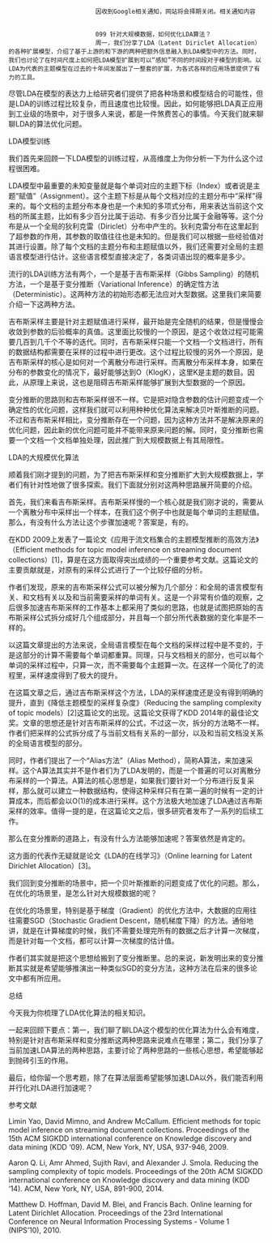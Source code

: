 
                            
                            因收到Google相关通知，网站将会择期关闭。相关通知内容
                            
                            
                            099 针对大规模数据，如何优化LDA算法？
                            周一，我们分享了LDA（Latent Diriclet Allocation）的各种扩展模型，介绍了基于上游的和下游的两种把额外信息融入到LDA模型中的方法。同时，我们也讨论了在时间尺度上如何把LDA模型扩展到可以“感知”不同的时间段对于模型的影响。以LDA为代表的主题模型在过去的十年间发展出了一整套的扩展，为各式各样的应用场景提供了有力的工具。

尽管LDA在模型的表达力上给研究者们提供了把各种场景和模型结合的可能性，但是LDA的训练过程比较复杂，而且速度也比较慢。因此，如何能够把LDA真正应用到工业级的场景中，对于很多人来说，都是一件煞费苦心的事情。今天我们就来聊聊LDA的算法优化问题。

LDA模型训练

我们首先来回顾一下LDA模型的训练过程，从高维度上为你分析一下为什么这个过程很困难。

LDA模型中最重要的未知变量就是每个单词对应的主题下标（Index）或者说是主题“赋值”（Assignment）。这个主题下标是从每个文档对应的主题分布中“采样”得来的。每个文档的主题分布本身也是一个未知的多项式分布，用来表达当前这个文档的所属主题，比如有多少百分比属于运动、有多少百分比属于金融等等。这个分布是从一个全局的狄利克雷（Diriclet）分布中产生的。狄利克雷分布在这里起到了超参数的作用，其参数的取值往往也是未知的。但是我们可以根据一些经验值对其进行设置。除了每个文档的主题分布和主题赋值以外，我们还需要对全局的主题语言模型进行估计。这些语言模型直接决定了，各类词语出现的概率是多少。

流行的LDA训练方法有两个，一个是基于吉布斯采样（Gibbs Sampling）的随机方法，一个是基于变分推断（Variational Inference）的确定性方法（Deterministic）。这两种方法的初始形态都无法应对大型数据。这里我们来简要介绍一下这两种方法。

吉布斯采样主要是针对主题赋值进行采样，最开始是完全随机的结果，但是慢慢会收敛到参数的后验概率的真值。这里面比较慢的一个原因，是这个收敛过程可能需要几百到几千个不等的迭代。同时，吉布斯采样只能一个文档一个文档进行，所有的数据结构都需要在采样的过程中进行更改。这个过程比较慢的另外一个原因，是吉布斯采样的核心是如何对一个离散分布进行采样。而离散分布采样本身，如果在分布的参数变化的情况下，最好能够达到O（KlogK），这里K是主题的数目。因此，从原理上来说，这也是阻碍吉布斯采样能够扩展到大型数据的一个原因。

变分推断的思路则和吉布斯采样很不一样。它是把对隐含参数的估计问题变成一个确定性的优化问题，这样我们就可以利用种种优化算法来解决贝叶斯推断的问题。不过和吉布斯采样相比，变分推断存在一个问题，因为这种方法并不是解决原来的优化问题，因此新的优化问题可能并不能带来原来问题的解。同时，变分推断也需要一个文档一个文档单独处理，因此推广到大规模数据上有其局限性。

LDA的大规模优化算法

顺着我们刚才提到的问题，为了把吉布斯采样和变分推断扩大到大规模数据上，学者们有针对性地做了很多探索。我们下面就分别对这两种思路展开简要的介绍。

首先，我们来看吉布斯采样。吉布斯采样慢的一个核心就是我们刚才说的，需要从一个离散分布中采样出一个样本，在我们这个例子中也就是每个单词的主题赋值。那么，有没有什么方法让这个步骤加速呢？答案是，有的。

在KDD 2009上发表了一篇论文《应用于流文档集合的主题模型推断的高效方法》（Efficient methods for topic model inference on streaming document collections）[1]，算是在这方面取得突出成绩的一个重要参考文献。这篇论文的主要贡献就是，对原有的采样公式进行了一个比较仔细的分析。

作者们发现，原来的吉布斯采样公式可以被分解为几个部分：和全局的语言模型有关、和文档有关以及和当前需要采样的单词有关。这是一个非常有价值的观察，之后很多加速吉布斯采样的工作基本上都采用了类似的思路，也就是试图把原始的吉布斯采样公式拆分成好几个组成部分，并且每一个部分所代表数据的变化率是不一样的。

以这篇文章提出的方法来说，全局语言模型在每个文档的采样过程中是不变的，于是这部分的计算不需要每个单词都重算。同理，只与文档相关的部分，也可以每个单词的采样过程中，只算一次，而不需要每个主题算一次。在这样一个简化了的流程里，采样速度得到了极大的提升。

在这篇文章之后，通过吉布斯采样这个方法，LDA的采样速度还是没有得到明确的提升，直到《降低主题模型的采样复杂度》（Reducing the sampling complexity of topic models）[2]这篇论文的出现。这篇论文获得了KDD 2014年的最佳论文奖。文章的思想还是针对吉布斯采样的公式，不过这一次，拆分的方法略不一样。作者们把采样的公式拆分成了与当前文档有关系的一部分，以及和当前文档没关系的全局语言模型的部分。

同时，作者们提出了一个“Alias方法”（Alias Method），简称A算法，来加速采样。这个A算法其实并不是作者们为了LDA发明的，而是一个普遍的可以对离散分布采样的一个算法。A算法的核心思想是，如果我们要针对一个分布进行反复采样，那么就可以建立一种数据结构，使得这种采样只有在第一遍的时候有一定的计算成本，而后都会以O(1)的成本进行采样。这个方法极大地加速了LDA通过吉布斯采样的效率。值得一提的是，在这篇论文之后，很多研究者发布了一系列的后续工作。

那么在变分推断的道路上，有没有什么方法能够加速呢？答案依然是肯定的。

这方面的代表作无疑就是论文《LDA的在线学习》（Online learning for Latent Dirichlet Allocation）[3]。

我们回到变分推断的场景中，把一个贝叶斯推断的问题变成了优化的问题。那么，在优化的场景里，是怎么针对大规模数据的呢？

在优化的场景里，特别是基于梯度（Gradient）的优化方法中，大数据的应用往往需要SGD（Stochastic Gradient Descent，随机梯度下降）的方法。通俗地讲，就是在计算梯度的时候，我们不需要处理完所有的数据之后才计算一次梯度，而是针对每一个文档，都可以计算一次梯度的估计值。

作者们其实就是把这个思想给搬到了变分推断里。总的来说，新发明出来的变分推断其实就是希望能够推演出一种类似SGD的变分方法，这种方法在后来的很多论文中都有所应用。

总结

今天我为你梳理了LDA优化算法的相关知识。

一起来回顾下要点：第一，我们聊了聊LDA这个模型的优化算法为什么会有难度，特别是针对吉布斯采样和变分推断这两种思路来说难点在哪里；第二，我们分享了当前加速LDA算法的两种思路，主要讨论了两种思路的一些核心思想，希望能够起到抛砖引玉的作用。

最后，给你留一个思考题，除了在算法层面希望能够加速LDA以外，我们能否利用并行化对LDA进行加速呢？

参考文献


Limin Yao, David Mimno, and Andrew McCallum. Efficient methods for topic model inference on streaming document collections. Proceedings of the 15th ACM SIGKDD international conference on Knowledge discovery and data mining (KDD ‘09). ACM, New York, NY, USA, 937-946, 2009.

Aaron Q. Li, Amr Ahmed, Sujith Ravi, and Alexander J. Smola. Reducing the sampling complexity of topic models. Proceedings of the 20th ACM SIGKDD international conference on Knowledge discovery and data mining (KDD ‘14). ACM, New York, NY, USA, 891-900, 2014.

Matthew D. Hoffman, David M. Blei, and Francis Bach. Online learning for Latent Dirichlet Allocation. Proceedings of the 23rd International Conference on Neural Information Processing Systems - Volume 1 (NIPS’10), 2010.


                        
                        
                            